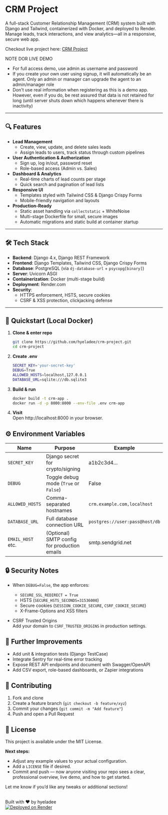 # CRM Project


A full-stack Customer Relationship Management (CRM) system built with Django and Tailwind, containerized with Docker, and deployed to Render.  
Manage leads, track interactions, and view analytics—all in a responsive, secure web app. <br>

Checkout live project here: [CRM Project](https://crm-project-c15v.onrender.com)

NOTE DOR LIVE DEMO
* For full access demo, use admin as username and password
* If you create your own user using signup, it will automatically be an agent. Only an admin or manager can upgrade the agent to an admin/manager role
* Don't use real information when registering as this is a demo app. However, even if you do, be rest assured that data is not retained for long (until server shuts down which happens whenever there is inactivity)

---

## 🔍 Features

- **Lead Management**  
  - Create, view, update, and delete sales leads  
  - Assign leads to users, track status through custom pipelines  
- **User Authentication & Authorization**  
  - Sign up, log in/out, password reset  
  - Role-based access (Admin vs. Sales)  
- **Dashboard & Analytics**  
  - Real-time charts of lead counts per stage  
  - Quick search and pagination of lead lists  
- **Responsive UI**  
  - Templates styled with Tailwind CSS & Django Crispy Forms  
  - Mobile-friendly navigation and layouts  
- **Production-Ready**  
  - Static asset handling via `collectstatic` + WhiteNoise  
  - Multi-stage Dockerfile for small, secure images  
  - Automatic migrations and static build at container startup

---

## 🛠️ Tech Stack

- **Backend**: Django 4.x, Django REST Framework  
- **Frontend**: Django Templates, Tailwind CSS, Django Crispy Forms  
- **Database**: PostgreSQL (via `dj-database-url` + `psycopg[binary]`)  
- **Server**: Uvicorn ASGI  
- **Containerization**: Docker (multi-stage build)  
- **Deployment**: Render.com  
- **Security**:  
  - HTTPS enforcement, HSTS, secure cookies  
  - CSRF & XSS protection, clickjacking defense  

---

## 🚀 Quickstart (Local Docker)

1. **Clone & enter repo**  
   ```bash
   git clone https://github.com/hyeladee/crm-project.git
   cd crm-project
   ```

2. **Create .env**
    ```bash
    SECRET_KEY='your-secret-key'
    DEBUG=True
    ALLOWED_HOSTS=localhost,127.0.0.1
    DATABASE_URL=sqlite:///db.sqlite3
    ```

3. **Build & run**
    ```bash
    docker build -t crm-app .
    docker run -d -p 8000:8000 --env-file .env crm-app
    ```

4. **Visit**
    <br> Open http://localhost:8000 in your browser.<br>


## ⚙️ Environment Variables
  | Name             | Purpose                                      | Example                         |
  |------------------|----------------------------------------------|---------------------------------|
  | `SECRET_KEY`     | Django secret for crypto/signing             | a1b2c3d4…                       |
  | `DEBUG`          | Toggle debug mode (`True` or `False`)        | False                           |
  | `ALLOWED_HOSTS`  | Comma-separated hostnames                    | `crm.example.com,localhost`     |
  | `DATABASE_URL`   | Full database connection URL                 | `postgres://user:pass@host/db`  |
  | `EMAIL_HOST` etc.| (Optional) SMTP config for production emails | smtp.sendgrid.net               |


## 🔒 Security Notes
- When `DEBUG=False`, the app enforces:
    - `SECURE_SSL_REDIRECT = True`
    - HSTS (`SECURE_HSTS_SECONDS=31536000`)
    - Secure cookies (`SESSION_COOKIE_SECURE`, `CSRF_COOKIE_SECURE`)
    - X-Frame-Options and XSS filters

- CSRF Trusted Origins
    <br> Add your domain to `CSRF_TRUSTED_ORIGINS` in production settings.
    <br>


## 📝 Further Improvements
- Add unit & integration tests (Django TestCase)
- Integrate Sentry for real-time error tracking
- Expose REST API endpoints and document with Swagger/OpenAPI
- Add CSV export, role-based dashboards, or Zapier integrations


## 🤝 Contributing
1. Fork and clone
2. Create a feature branch (`git checkout -b feature/xyz`)
3. Commit your changes (`git commit -m "Add feature"`)
4. Push and open a Pull Request


## 📄 License
This project is available under the MIT License.




**Next steps:**  
- Adjust any example values to your actual configuration.  
- Add a `LICENSE` file if desired.  
- Commit and push — now anyone visiting your repo sees a clear, professional overview, live demo, and how to get started.  

Let me know if you’d like any tweaks or additional sections!


<br>Built with ❤️ by hyeladee <br>
[![Deployed on Render](https://img.shields.io/badge/Deployed%20on-Render-3E6DB0?style=for-the-badge&logo=render&logoColor=white)](https://crm-project-c15v.onrender.com)

